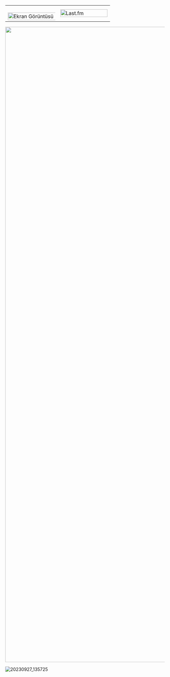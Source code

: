 <table>
  <tr>
    <td width="49%">
      <br>
      <img width="110%" alt="Ekran Görüntüsü" src="https://github.com/user-attachments/assets/8f298dd2-5edf-49a6-b6cf-12319c6e7038">
    </td>
    <td width="49%">
      <a href="https://discord.com/users/547781202019483651" target="_blank">
        <img width="100%" alt="Last.fm" src="https://lastfm-recently-played.vercel.app/api?user=sepultrex&loved=true&loved_style=4&footer_style=compact_stats&show_user=header">
      </a>
    </td>
  </tr>
</table>








<p align="center">
    <img src="https://i.ibb.co/ZTYxQqh/Komi-San-Maid-Outfit-Python.png" width="2000"/>
</p>


![20230927_135725](https://github.com/user-attachments/assets/6d7bee87-ae72-40c7-af73-6cfd82e9a088)


